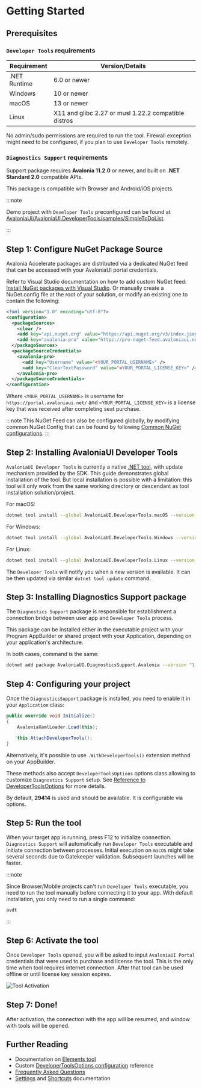 # Getting Started

## Prerequisites

### `Developer Tools` requirements

| Requirement | Version/Details |
|------------|-----------------|
| .NET Runtime | 6.0 or newer |
| Windows | 10 or newer |
| macOS | 13 or newer |
| Linux | X11 and glibc 2.27 or musl 1.22.2 compatible distros |

No admin/sudo permissions are required to run the tool. Firewall exception might need to be configured, if you plan to use `Developer Tools` remotely.  

### `Diagnostics Support` requirements

Support package requires **Avalonia 11.2.0** or newer, and built on **.NET Standard 2.0** compatible APIs.

This package is compatible with Browser and Android/iOS projects.

:::note

Demo project with `Developer Tools` preconfigured can be found at [AvaloniaUI/AvaloniaUI.DeveloperTools/samples/SimpleToDoList](https://github.com/AvaloniaUI/AvaloniaUI.DeveloperTools/tree/main/samples/SimpleToDoList#simpletodolist).

:::

## Step 1: Configure NuGet Package Source

Avalonia Accelerate packages are distributed via a dedicated NuGet feed that can be accessed with your AvaloniaUI portal credentials.

Refer to Visual Studio documentation on how to add custom NuGet feed: [Install NuGet packages with Visual Studio](https://learn.microsoft.com/en-us/azure/devops/artifacts/nuget/consume?view=azure-devops&tabs=windows).
Or manually create a NuGet.config file at the root of your solution, or modify an existing one to contain the following:

```xml
<?xml version="1.0" encoding="utf-8"?>
<configuration>
  <packageSources>
    <clear />
    <add key="api.nuget.org" value="https://api.nuget.org/v3/index.json" />
    <add key="avalonia-pro" value="https://pro-nuget-feed.avaloniaui.net/v3/index.json" />
  </packageSources>
  <packageSourceCredentials>
    <avalonia-pro>
      <add key="Username" value="<YOUR_PORTAL_USERNAME>" />
      <add key="ClearTextPassword" value="<YOUR_PORTAL_LICENSE_KEY>" />
    </avalonia-pro>
  </packageSourceCredentials>
</configuration>
```

Where `<YOUR_PORTAL_USERNAME>` is username for `https://portal.avaloniaui.net/` and `<YOUR_PORTAL_LICENSE_KEY>` is a license key that was received after completing seat purchase.

:::note
This NuGet Feed can also be configured globally, by modifying common NuGet.Config that can be found by following [Common NuGet configurations](https://learn.microsoft.com/en-us/nuget/consume-packages/configuring-nuget-behavior).
:::

## Step 2: Installing AvaloniaUI Developer Tools

`AvaloniaUI Developer Tools` is currently a native [.NET tool](https://learn.microsoft.com/en-us/dotnet/core/tools/global-tools), with update mechanism provided by the SDK.
This guide demonstrates global installation of the tool. But local installation is possible with a limitation: this tool will only work from the same working directory or descendant as tool installation solution/project.    

For macOS:

```bash
dotnet tool install --global AvaloniaUI.DeveloperTools.macOS --version "1.0.0-*"
```

For Windows:

```bash
dotnet tool install --global AvaloniaUI.DeveloperTools.Windows --version "1.0.0-*"
```

For Linux:

```bash
dotnet tool install --global AvaloniaUI.DeveloperTools.Linux --version "1.0.0-*"
```

The `Developer Tools` will notify you when a new version is available.
It can be then updated via similar `dotnet tool update` command.

## Step 3: Installing Diagnostics Support package

The `Diagnostics Support` package is responsible for establishment a connection bridge between user app and `Developer Tools` process.

This package can be installed either in the executable project with your Program AppBuilder or shared project with your Application, depending on your application's architecture.

In both cases, command is the same:

```bash
dotnet add package AvaloniaUI.DiagnosticsSupport.Avalonia --version "1.0.0-*"
```

## Step 4: Configuring your project

Once the `DiagnosticsSupport` package is installed, you need to enable it in your `Application` class:

```csharp
public override void Initialize()
{
    AvaloniaXamlLoader.Load(this);

    this.AttachDeveloperTools();
}
```

Alternatively, it's possible to use `.WithDeveloperTools()` extension method on your AppBuilder.

These methods also accept `DeveloperToolsOptions` options class allowing to customize `Diagnostics Support` setup. See [Reference to DeveloperToolsOptions](./advanced/options-reference.md) for more details.

By default, **29414** is used and should be available. It is configurable via options.

## Step 5: Run the tool

When your target app is running, press F12 to initialize connection.
`Diagnostics Support` will automatically run `Developer Tools` executable and initiate connection between processes.
Initial execution on `macOS` might take several seconds due to Gatekeeper validation. Subsequent launches will be faster.

:::note

Since Browser/Mobile projects can't run `Developer Tools` executable, you need to run the tool manually before connecting it to your app.
With default installation, you only need to run a single command:

```
avdt
```

:::

## Step 6: Activate the tool

Once `Developer Tools` opened, you will be asked to input `AvaloniaUI Portal` credentials that were used to purchase and license the tool. This is the only time when tool requires internet connection. After that tool can be used offline or until license key session expires.

![Tool Activation](./assets/tool-activation.png)

## Step 7: Done!

After activation, the connection with the app will be resumed, and window with tools will be opened. 

## Further Reading

- Documentation on [Elements tool](./tools/elements)
- Custom [DeveloperToolsOptions configuration](./advanced/options-reference.md) reference
- [Frequently Asked Questions](./faq)
- [Settings](./settings.md) and [Shortcuts](./shortcuts.md) documentation